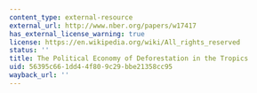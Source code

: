 ```yaml
---
content_type: external-resource
external_url: http://www.nber.org/papers/w17417
has_external_license_warning: true
license: https://en.wikipedia.org/wiki/All_rights_reserved
status: ''
title: The Political Economy of Deforestation in the Tropics
uid: 56395c66-1dd4-4f80-9c29-bbe21358cc95
wayback_url: ''
---
```

